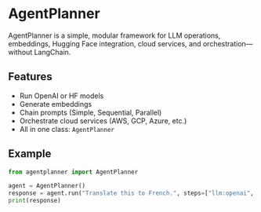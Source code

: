# AgentPlanner

AgentPlanner is a simple, modular framework for LLM operations, embeddings, Hugging Face integration, cloud services, and orchestration—without LangChain.

## Features

- Run OpenAI or HF models
- Generate embeddings
- Chain prompts (Simple, Sequential, Parallel)
- Orchestrate cloud services (AWS, GCP, Azure, etc.)
- All in one class: `AgentPlanner`

## Example

```python
from agentplanner import AgentPlanner

agent = AgentPlanner()
response = agent.run("Translate this to French.", steps=["llm:openai", "embedding"])
print(response)



